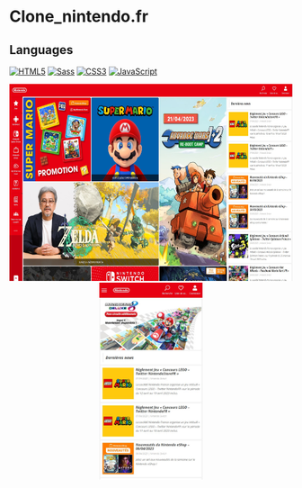 # Clone_nintendo.fr

## Languages

[![HTML5](https://img.shields.io/badge/-HTML5-000?&logo=HTML5&logoColor=E34F26)](https://www.w3.org/html/)
[![Sass](https://img.shields.io/badge/-Sass-000?&logo=Sass&logoColor=CC6699)](https://sass-lang.com)
[![CSS3](https://img.shields.io/badge/-CSS3-000?&logo=CSS3&logoColor=1572B6)](https://developer.mozilla.org/fr/docs/Web/CSS)
[![JavaScript](https://img.shields.io/badge/-JavaScript-000?&logo=JavaScript&logoColor=F7DF1E)](https://developer.mozilla.org/en-US/docs/Web/JavaScript)

<p align="center">
  <img src="assets/img/Capture d’écran 2023-05-17 143226.jpg" height="350" alt="Thumbnail Clone Nintendo.fr desktop" title="Clone Nintendo.fr desktop">
  <img src="assets/img/Capture d’écran 2023-05-17 152815.jpg" height="350" alt="Thumbnail Clone Nintendo.fr mobile" title="Clone Nintendo.fr mobile">
</p>
